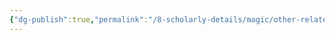 ```yaml
---
{"dg-publish":true,"permalink":"/8-scholarly-details/magic/other-related-terms/magitek/magitek-charm/","noteIcon":""}
---
```


